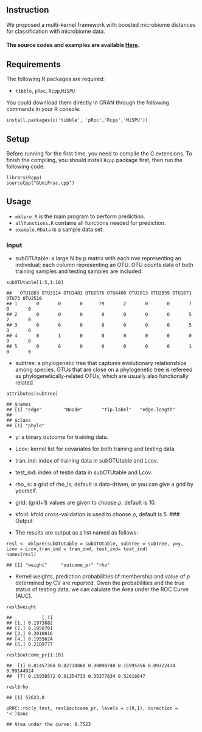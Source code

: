 ## Instruction

We proposed a multi-kernel framework with boosted microbiome distances
for classification with microbiome data.

#### The source codes and examples are available [**Here**](https://github.com/HXu06/Multi_kernel-microbiome).

## Requirements

The following R packages are required:

-   `tibble`, `pRoc`, `Rcpp`,`MiSPU`

You could download them directly in CRAN through the following commands
in your R console.

    install.packages(c('tibble', 'pRoc','Rcpp','MiSPU'))

## Setup

Before running for the first time, you need to compile the C extensions.
To finish the compiling, you should install `Rcpp` package first, then
run the following code:

    library(Rcpp)
    sourceCpp("GUniFrac.cpp")

## Usage

-   `mklpre.R` is the main program to perform prediction.
-   `allfunctions.R` contains all functions needed for prediction.
-   `example.RData` is a sample data set.

### Input

-   subOTUtable: a large N by p matrix with each row representing an
    individual; each column representing an OTU. OTU counts data of both
    training samples and testing samples are included.

<!-- -->

    subOTUtable[1:5,1:10]

    ##   OTU1883 OTU3114 OTU1483 OTU2576 OTU4408 OTU2013 OTU2859 OTU1671 OTU73 OTU2510
    ## 1       0       0       0      79       2       0       0       7     0       0
    ## 2       0       0       0       0       0       0       0       5     7       0
    ## 3       0       6       0       0       0       0       0       5     0       0
    ## 4       0       1       0       0       0       0       0       0     0       0
    ## 5       0       6       0       0       0       0       0       1     0       0

-   subtree: a phylogenetic tree that captures evolutionary
    relationships among species. OTUs that are close on a phylogenetic
    tree is refereed as phylogenetically-related OTUs, which are usually
    also functionally related.

<!-- -->

    attributes(subtree)

    ## $names
    ## [1] "edge"        "Nnode"       "tip.label"   "edge.length"
    ## 
    ## $class
    ## [1] "phylo"

-   y: a binary outcome for training data.

-   Lcov: kernel list for covariates for both training and testing data

-   tran\_ind: index of training data in subOTUtable and Lcov.

-   test\_ind: index of testin data in subOTUtable and Lcov.

-   rho\_ls: a grid of rho\_ls, default is data-driven, or you can give
    a grid by yourself.

-   grid: (grid+1) values are given to choose *ρ*, default is 10.

-   kfold: kfold cross-validation is used to choose *ρ*, default is 5.
    \### Output

-   The results are output as a list named as follows:

<!-- -->

    resl <- mklpre(subOTUtable = subOTUtable, subtree = subtree, y=y,  Lcov = Lcov,tran_ind = tran_ind, test_ind= test_ind)
    names(resl)

    ## [1] "weight"     "outcome_pr" "rho"

-   Kernel weights, prediction probabilities of membership and value of
    *ρ* determined by CV are reported. Given the probabilities and the
    true status of testing data, we can calulate the Area under the ROC
    Curve (AUC).

<!-- -->

    resl$weight

    ##           [,1]
    ## [1,] 0.1973882
    ## [2,] 0.1950701
    ## [3,] 0.2010016
    ## [4,] 0.1955624
    ## [5,] 0.2109777

    resl$outcome_pr[1:10]

    ##  [1] 0.81457366 0.02710860 0.90090740 0.15995356 0.09322434 0.99144924
    ##  [7] 0.15930572 0.91354733 0.35377634 0.52018647

    resl$rho

    ## [1] 52623.8

    pROC::roc(y_test, resl$outcome_pr, levels = c(0,1), direction = '<')$auc

    ## Area under the curve: 0.7523
